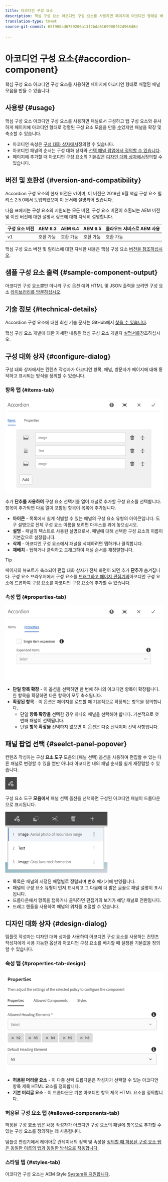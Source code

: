 ```yaml
---
title: 아코디언 구성 요소
description: 핵심 구성 요소 아코디언 구성 요소를 사용하면 페이지에 아코디언 형태로 배열된 패널 모음을 만들 수 있습니다.
translation-type: tm+mt
source-git-commit: 65f900ad6759206a13f2bda6169900f62d968d8d

---
```



# 아코디언 구성 요소{#accordion-component}

핵심 구성 요소 아코디언 구성 요소를 사용하면 페이지에 아코디언 형태로 배열된 패널 모음을 만들 수 있습니다.

## 사용량 {#usage}

핵심 구성 요소 아코디언 구성 요소를 사용하면 패널로서 구성하고 탭 구성 요소와 유사하게 페이지에 아코디언 형태로 정렬된 구성 요소 모음을 만들 [수](tabs.md)있지만 패널을 확장 및 축소할 수 있습니다.

* 아코디언 속성은 [구성 대화 상자에서](#configure-dialog)정의할 수 있습니다.
* 아코디언 패널의 순서는 구성 대화 상자와 [선택 패널 팝업에서 정의할 수 있습니다](#select-panel.md).
* 페이지에 추가할 때 아코디언 구성 요소의 기본값은 [디자인 대화 상자에서](#design-dialog)정의할 수 있습니다.

## 버전 및 호환성 {#version-and-compatibility}

Accordion 구성 요소의 현재 버전은 v1이며, 이 버전은 2019년 6월 핵심 구성 요소 릴리스 2.5.0에서 도입되었으며 이 문서에 설명되어 있습니다.

다음 표에서는 구성 요소의 지원되는 모든 버전, 구성 요소 버전이 호환되는 AEM 버전 및 이전 버전에 대한 설명서 링크에 대해 자세히 설명합니다.

| 구성 요소 버전 | AEM 6.3 | AEM 6.4 | AEM 6.5 | 클라우드 서비스로 AEM 사용 |
|--- |--- |--- |---|---|
| v1 | 호환 가능 | 호환 가능 | 호환 가능 | 호환 가능 |

핵심 구성 요소 버전 및 릴리스에 대한 자세한 내용은 핵심 구성 요소 [버전을 참조하십시오](versions.md).

## 샘플 구성 요소 출력 {#sample-component-output}

아코디언 구성 요소뿐만 아니라 구성 옵션 예와 HTML 및 JSON 출력을 보려면 구성 요소 [라이브러리를 방문하십시오](https://adobe.com/go/aem_cmp_library_accordion).

## 기술 정보 {#technical-details}

Accordion 구성 요소에 대한 최신 기술 문서는 GitHub에서 [찾을 수 있습니다](https://adobe.com/go/aem_cmp_tech_accordion_v1).

핵심 구성 요소 개발에 대한 자세한 내용은 핵심 구성 요소 개발자 [설명서를](developing.md)참조하십시오.

## 구성 대화 상자 {#configure-dialog}

구성 대화 상자에서는 컨텐츠 작성자가 아코디언 항목, 패널, 방문자가 페이지에 대해 동작하고 표시되는 방식을 정의할 수 있습니다.

### 항목 탭 {#items-tab}

![](assets/screen-shot-2019-06-21-08.26.38.png)

추가 **단추를 사용하여** 구성 요소 선택기를 열어 패널로 추가할 구성 요소를 선택합니다. 항목이 추가되면 다음 열이 포함된 항목이 목록에 추가됩니다.

* **아이콘** - 목록에서 쉽게 식별할 수 있는 패널의 구성 요소 유형의 아이콘입니다. 도구 설명으로 전체 구성 요소 이름을 보려면 마우스를 위에 놓으십시오.
* **설명** - 패널의 텍스트로 사용된 설명으로서, 패널에 대해 선택한 구성 요소의 이름이 기본값으로 설정됩니다.
* **삭제** - 아코디언 구성 요소에서 패널을 삭제하려면 탭하거나 클릭합니다.
* **재배치** - 탭하거나 클릭하고 드래그하여 패널 순서를 재정렬합니다.

>[!TIP]
>
>페이지의 뷰포트가 축소되어 편집 대화 상자가 전체 화면이 되면 추가 **단추가** 숨겨집니다. 구성 요소 브라우저에서 구성 요소를 [드래그하고 페이지 편집기의](https://helpx.adobe.com/experience-manager/6-5/sites/authoring/using/editing-content.html#InsertingaComponent)아코디언 구성 요소에 드롭하여 구성 요소를 아코디언 구성 요소에 추가할 수 있습니다.

### 속성 탭 {#properties-tab}

![](assets/screen-shot-2019-06-21-08.26.53.png)

* **단일 항목 확장** - 이 옵션을 선택하면 한 번에 하나의 아코디언 항목이 확장됩니다. 한 항목을 확장하면 다른 항목이 모두 축소됩니다.
* **확장된 항목** - 이 옵션은 페이지를 로드할 때 기본적으로 확장되는 항목을 정의합니다.
   * 단일 **항목 확장을** 선택한 경우 하나의 패널을 선택해야 합니다. 기본적으로 첫 번째 패널이 선택됩니다.
   * 단일 **항목 확장을** 선택하지 않으면 이 옵션은 다중 선택이며 선택 사항입니다.

## 패널 팝업 선택 {#seelct-panel-popover}

컨텐츠 작성자는 구성 **요소 도구** 모음의 [패널 선택] 옵션을 사용하여 편집할 수 있는 다른 패널로 변경할 수 있을 뿐만 아니라 아코디언 내의 패널 순서를 쉽게 재정렬할 수 있습니다.

![](assets/screen-shot-2019-06-21-08.49.36.png)

구성 요소 도구 **모음에서** 패널 선택 옵션을 선택하면 구성된 아코디언 패널이 드롭다운으로 표시됩니다.

![](assets/screen-shot-2019-06-21-08.52.14.png)

* 목록은 패널의 지정된 배열별로 정렬되며 번호 매기기에 반영됩니다.
* 패널의 구성 요소 유형이 먼저 표시되고 그 다음에 더 밝은 글꼴로 패널 설명이 표시됩니다.
* 드롭다운에서 항목을 탭하거나 클릭하면 편집기의 보기가 해당 패널로 전환됩니다.
* 드래그 핸들을 사용하여 패널의 위치를 조절할 수 있습니다.

## 디자인 대화 상자 {#design-dialog}

템플릿 작성자는 디자인 대화 상자를 사용하여 아코디언 구성 요소를 사용하는 컨텐츠 작성자에게 사용 가능한 옵션과 아코디언 구성 요소를 배치할 때 설정된 기본값을 정의할 수 있습니다.

### 속성 탭 {#properties-tab-design}

![](assets/screen-shot-2019-06-21-08.58.11.png)

* **허용된 머리글 요소** - 이 다중 선택 드롭다운은 작성자가 선택할 수 있는 아코디언 항목 제목 HTML 요소를 정의합니다.
* **기본 머리글 요소** - 이 드롭다운은 기본 아코디언 항목 제목 HTML 요소를 정의합니다.

### 허용된 구성 요소 탭 {#allowed-components-tab}

허용된 구성 **요소** 탭은 내용 작성자가 아코디언 구성 요소의 패널에 항목으로 추가할 수 있는 구성 요소를 정의하는 데 사용됩니다.

템플릿 편집기에서 레이아웃 컨테이너의 정책 및 속성을 [정의할 때 허용된 구성 요소 탭은 동일한 이름의 탭과 동일한 방식으로 작동합니다.](https://helpx.adobe.com/experience-manager/6-5/sites/authoring/using/templates.html)

### 스타일 탭 {#styles-tab}

아코디언 구성 요소는 AEM Style [System을 지원합니다](authoring.md#component-styling).
